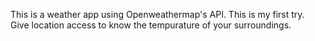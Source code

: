 This is a weather app using Openweathermap's API. This is my first try.
Give location access to know the tempurature of your surroundings.
